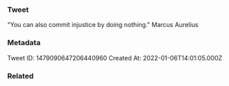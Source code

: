### Tweet
"You can also commit injustice by doing nothing." Marcus Aurelius

### Metadata
Tweet ID: 1479090647206440960
Created At: 2022-01-06T14:01:05.000Z

### Related

